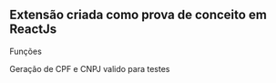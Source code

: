 ## Extensão criada como prova de conceito em ReactJs

Funções

Geração de CPF e CNPJ valido para testes
